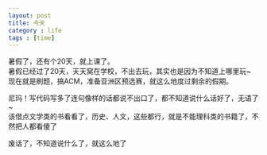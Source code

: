 ```yaml
---
layout: post
title: 今天
category : life 
tags : [time]
---
```


暑假了，还有个20天，就上课了。  
暑假已经过了20天，天天窝在学校，不出去玩，其实也是因为不知道上哪里玩~  
现在就是刷题，搞ACM，准备亚洲区预选赛，就这么地度过剩余的假期。  

尼玛！写代码写多了连句像样的话都说不出口了，都不知道说什么话好了，无语了~  
该借点文学类的书看看了，历史、人文，这些都行，就是不能理科类的书籍了，不然把人都看傻了  

废话了，不知道说什么了，就这么地了  
